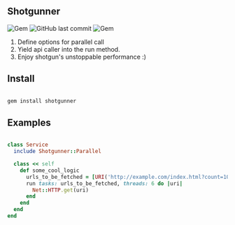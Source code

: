 ## Shotgunner
![Gem](https://img.shields.io/gem/dt/shotgunner.svg)
![GitHub last commit](https://img.shields.io/github/last-commit/restaurant-cheetah/shotgunner.svg)
![Gem](https://img.shields.io/gem/v/shotgunner.svg)

1. Define options for parallel call
2. Yield api caller into the run method.
3. Enjoy shotgun's unstoppable performance :)

## Install

```ruby

gem install shotgunner

```
## Examples

```ruby

class Service
  include Shotgunner::Parallel

  class << self
    def some_cool_logic
      urls_to_be_fetched = [URI('http://example.com/index.html?count=10'), URI('http://example.com/index.html?count=20')]
      run tasks: urls_to_be_fetched, threads: 6 do |uri|
        Net::HTTP.get(uri)
      end
    end
  end
end

```